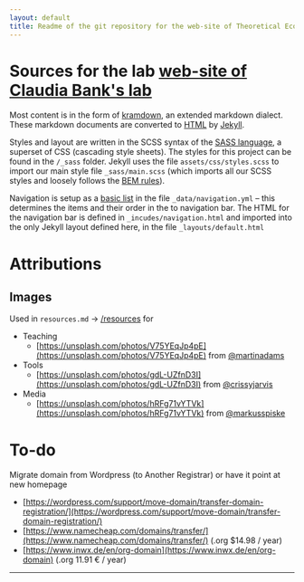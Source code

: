```yaml
---
layout: default
title: Readme of the git repository for the web-site of Theoretical Ecology and Evolution
---
```


# Sources for the lab [web-site of Claudia Bank's lab](/)

Most content is in the form of [kramdown](https://kramdown.gettalong.org/syntax.html), an extended markdown dialect. These markdown documents are converted to [HTML](https://eloquentjavascript.net/13_browser.html#h_n3OM6EV/KR) by [Jekyll](https://jekyllrb.com/).

Styles and layout are written in the SCSS syntax of the [SASS language](https://sass-lang.com/), a superset of CSS (cascading style sheets). The styles for this project can be found in the `/_sass` folder. Jekyll uses the file `assets/css/styles.scss` to import our main style file `_sass/main.scss` (which imports all our SCSS styles and loosely follows the [BEM rules](http://mikefowler.me/journal/2013/10/17/support-for-bem-modules-sass-3.3)).

Navigation is setup as a [basic list](https://jekyllrb.com/tutorials/navigation/#scenario-1-basic-list) in the file `_data/navigation.yml` – this determines the items and their order in the to navigation bar. The HTML for the navigation bar is defined in `_incudes/navigation.html` and imported into the only Jekyll layout defined here, in the file `_layouts/default.html`

# Attributions

## Images

Used in `resources.md` → [/resources](/resources) for

* Teaching
  * [https://unsplash.com/photos/V75YEqJp4pE](https://unsplash.com/photos/V75YEqJp4pE) from [@martinadams](https://unsplash.com/@martinadams)
* Tools
  * [https://unsplash.com/photos/gdL-UZfnD3I](https://unsplash.com/photos/gdL-UZfnD3I) from [@crissyjarvis](https://unsplash.com/@crissyjarvis)
* Media
  * [https://unsplash.com/photos/hRFg71vYTVk](https://unsplash.com/photos/hRFg71vYTVk) from [@markusspiske](https://unsplash.com/@markusspiske)

# To-do

Migrate domain from Wordpress (to Another Registrar) or have it point at new homepage

* [https://wordpress.com/support/move-domain/transfer-domain-registration/](https://wordpress.com/support/move-domain/transfer-domain-registration/)
* [https://www.namecheap.com/domains/transfer/](https://www.namecheap.com/domains/transfer/) (.org $14.98 / year)
* [https://www.inwx.de/en/org-domain](https://www.inwx.de/en/org-domain) (.org 11.91 € / year)

---

